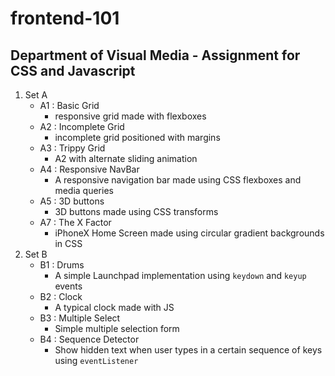 # frontend-101
## Department of Visual Media - Assignment for CSS and Javascript
1. Set A 
    - A1 : Basic Grid
        - responsive grid made with flexboxes 
    - A2 : Incomplete Grid
        - incomplete grid positioned with margins
    - A3 : Trippy Grid
        - A2 with alternate sliding animation
    - A4 : Responsive NavBar
      - A responsive navigation bar made using CSS flexboxes and media queries
    - A5 : 3D buttons
        - 3D buttons made using CSS transforms 
    - A7 : The X Factor
        - iPhoneX Home Screen made using circular gradient backgrounds in CSS
2. Set B 
    - B1 : Drums
        - A simple Launchpad implementation using `keydown` and `keyup` events
    - B2 : Clock
        - A typical clock made with JS 
    - B3 : Multiple Select
        - Simple multiple selection form 
    - B4 : Sequence Detector
        - Show hidden text when user types in a certain sequence of keys using `eventListener` 
